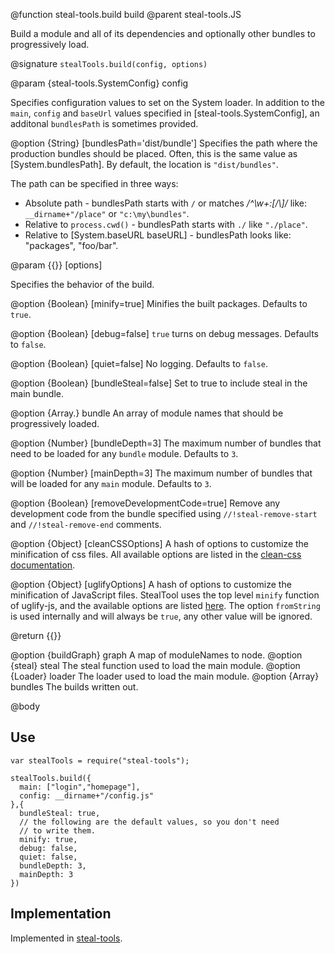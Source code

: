 @function steal-tools.build build
@parent steal-tools.JS 

Build a module and all of its dependencies and optionally other bundles to progressively load.

@signature `stealTools.build(config, options)`

@param {steal-tools.SystemConfig} config

Specifies configuration values to set on the System loader.  In addition to the `main`, `config` and `baseUrl` values 
specified in [steal-tools.SystemConfig], an additonal `bundlesPath` is sometimes provided.


  @option {String} [bundlesPath='dist/bundle']  Specifies the path where the production bundles should be 
  placed. Often, this is the same value as [System.bundlesPath]. By default, the location is `"dist/bundles"`.

  The path can be specified in three ways:

 - Absolute path - bundlesPath starts with `/` or matches _/^\w+:[\/\\]/_ like:  `__dirname+"/place"` or `"c:\my\bundles"`.
 - Relative to `process.cwd()` - bundlesPath starts with `./` like `"./place"`.
 - Relative to [System.baseURL baseURL] - bundlesPath looks like: "packages", "foo/bar".
 
  
@param {{}} [options]

Specifies the behavior of the build.

  @option {Boolean} [minify=true] Minifies the built packages.  Defaults to `true`.
  
  @option {Boolean} [debug=false] `true` turns on debug messages. Defaults to `false`.
  
  @option {Boolean} [quiet=false] No logging.  Defaults to `false`.
  
  @option {Boolean} [bundleSteal=false] Set to true to include steal in the main bundle.
  
  @option {Array.<moduleName>} bundle An array of module names that should be
  progressively loaded.
  
  @option {Number} [bundleDepth=3] The maximum number of bundles that need to be loaded
  for any `bundle` module. Defaults to `3`.
  
  @option {Number} [mainDepth=3] The maximum number of bundles that will be loaded for any `main`
  module. Defaults to `3`.
  
  @option {Boolean} [removeDevelopmentCode=true] Remove any development code from the bundle specified 
  using `//!steal-remove-start` and `//!steal-remove-end` comments.
  
  @option {Object} [cleanCSSOptions] A hash of options to customize the minification of css files. 
  All available options are listed in the [clean-css documentation](https://github.com/jakubpawlowicz/clean-css#how-to-use-clean-css-programmatically).
  
  @option {Object} [uglifyOptions] A hash of options to customize the minification of JavaScript files. StealTool uses the 
  top level `minify` function of uglify-js, and the available options are listed [here](https://github.com/mishoo/UglifyJS2#the-simple-way).
  The option `fromString` is used internally and will always be `true`, any other value will be ignored.

@return {{}}

  @option {buildGraph} graph A map of moduleNames to node.
  @option {steal} steal The steal function used to load the main module.
  @option {Loader} loader The loader used to load the main module.
  @option {Array} bundles The builds written out.

@body

## Use

    var stealTools = require("steal-tools");
    
    stealTools.build({
      main: ["login","homepage"],
      config: __dirname+"/config.js"
    },{
      bundleSteal: true,
      // the following are the default values, so you don't need
      // to write them.
      minify: true,
      debug: false,
      quiet: false,
      bundleDepth: 3,
      mainDepth: 3
    })


## Implementation

Implemented in [steal-tools](https://github.com/bitovi/steal-tools).
